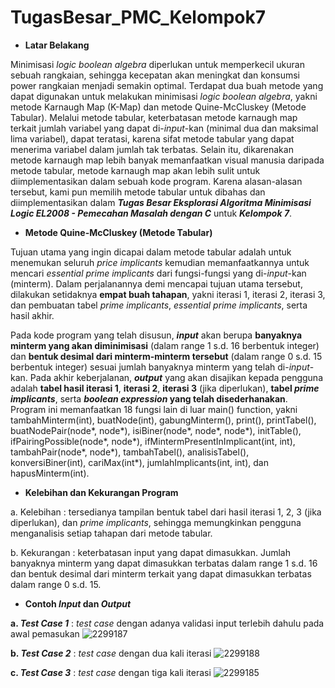 # TugasBesar_PMC_Kelompok7

- **Latar Belakang**

Minimisasi _logic boolean algebra_ diperlukan untuk memperkecil ukuran sebuah rangkaian, sehingga kecepatan akan meningkat dan konsumsi power rangkaian menjadi semakin optimal. Terdapat dua buah metode yang dapat digunakan untuk melakukan minimisasi _logic boolean algebra_, yakni metode Karnaugh Map (K-Map) dan metode Quine-McCluskey (Metode Tabular). Melalui metode tabular, keterbatasan metode karnaugh map terkait jumlah variabel yang dapat di-_input_-kan (minimal dua dan maksimal lima variabel), dapat teratasi, karena sifat metode tabular yang dapat menerima variabel dalam jumlah tak terbatas. Selain itu, dikarenakan metode karnaugh map lebih banyak memanfaatkan visual manusia daripada metode tabular, metode karnaugh map akan lebih sulit untuk diimplementasikan dalam sebuah kode program. Karena alasan-alasan tersebut, kami pun memilih metode tabular untuk dibahas dan diimplementasikan dalam _**Tugas Besar Eksplorasi Algoritma Minimisasi Logic EL2008 - Pemecahan Masalah dengan C**_ untuk _**Kelompok 7**_.

- **Metode Quine-McCluskey (Metode Tabular)**

Tujuan utama yang ingin dicapai dalam metode tabular adalah untuk menemukan seluruh _price implicants_ kemudian memanfaatkannya untuk mencari _essential prime implicants_ dari fungsi-fungsi yang di-_input_-kan (minterm). Dalam perjalanannya demi mencapai tujuan utama tersebut, dilakukan setidaknya **empat buah tahapan**, yakni iterasi 1, iterasi 2, iterasi 3, dan pembuatan tabel _prime implicants_, _essential prime implicants_, serta hasil akhir. 

Pada kode program yang telah disusun, _**input**_ akan berupa **banyaknya minterm yang akan diminimisasi** (dalam range 1 s.d. 16 berbentuk integer) dan **bentuk desimal dari minterm-minterm tersebut** (dalam range 0 s.d. 15 berbentuk integer) sesuai jumlah banyaknya minterm yang telah di-_input_-kan. Pada akhir keberjalanan, _**output**_ yang akan disajikan kepada pengguna adalah **tabel hasil iterasi 1**, **iterasi 2**, **iterasi 3** (jika diperlukan), **tabel _prime implicants_**, serta **_boolean expression_ yang telah disederhanakan**. Program ini memanfaatkan 18 fungsi lain di luar main() function, yakni tambahMinterm(int), buatNode(int), gabungMinterm(), print(), printTabel(), buatNodePair(node*, node*), isiBiner(node*, node*, node*), initTable(), ifPairingPossible(node*, node*), ifMintermPresentInImplicant(int, int), tambahPair(node*, node*), tambahTabel(), analisisTabel(), konversiBiner(int), cariMax(int*), jumlahImplicants(int, int), dan hapusMinterm(int). 

- **Kelebihan dan Kekurangan Program**

a. Kelebihan : tersedianya tampilan bentuk tabel dari hasil iterasi 1, 2, 3 (jika diperlukan), dan _prime implicants_, sehingga memungkinkan pengguna menganalisis setiap tahapan dari metode tabular. 

b. Kekurangan : keterbatasan input yang dapat dimasukkan. Jumlah banyaknya minterm yang dapat dimasukkan terbatas dalam range 1 s.d. 16 dan bentuk desimal dari minterm terkait yang dapat dimasukkan terbatas dalam range 0 s.d. 15.

- **Contoh _Input_ dan _Output_**

**a. _Test Case 1_** : _test case_ dengan adanya validasi input terlebih dahulu pada awal pemasukan
![2299187](https://user-images.githubusercontent.com/82191748/171211123-c58afb8e-5281-45d5-9a5e-a488a3a4059d.jpg)

**b. _Test Case 2_** : _test case_ dengan dua kali iterasi
![2299188](https://user-images.githubusercontent.com/82191748/171211151-4abedd90-31b6-466e-a959-27e2f103d7de.jpg)

**c. _Test Case 3_** : _test case_ dengan tiga kali iterasi
![2299185](https://user-images.githubusercontent.com/82191748/171210345-76da627e-3c1d-453f-b0af-198099b4488f.jpg)
